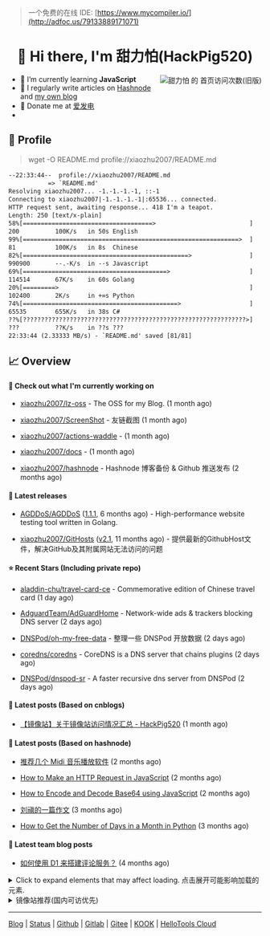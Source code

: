 > 一个免费的在线 IDE: [https://www.mycompiler.io/](http://adfoc.us/79133889171071)

<h1 align="center"> 👋 Hi there, I'm 甜力怕(HackPig520)</h1>
<a href="https://github.com/xiaozhu2007?from=profile">
  <div align="right">
    <img align="right" src="https://moe-counter.glitch.me/get/@xiaozhu2007?theme=rule34" alt="甜力怕 的 首页访问次数(旧版)" />
  </div>
</a>

- 🌱 I’m currently learning **JavaScript**
- 📝 I regularly write articles on [Hashnode](https://hackpig520.hashnode.dev/) and [my own blog](https://xiaozhu2007.netlify.app/)
- 🧧 Donate me at [爱发电](https://afdian.net/a/xiaozhu2021)
- 

## 📄 Profile

> wget -O README.md profile://xiaozhu2007/README.md

```
--22:33:44--  profile://xiaozhu2007/README.md
           => `README.md'
Resolving xiaozhu2007... -1.-1.-1.-1, ::-1
Connecting to xiaozhu2007|-1.-1.-1.-1|:65536... connected.
HTTP request sent, awaiting response... 418 I'm a teapot.
Length: 250 [text/x-plain]
58%[====================================>                          ] 200          100K/s   in 50s English
99%[============================================================>  ] 81           100K/s   in 8s  Chinese
82%[==============================================>                ] 990900       --.-K/s  in --s Javascript
69%[========================================>                      ] 114514       67K/s    in 60s Golang
20%[=========>                                                     ] 102400       2K/s     in +∞s Python
74%[===========================================>                   ] 65535        655K/s   in 38s C#
??%[??????????????????????????????????????????????????????????????>] ???          ??K/s    in ??s ???
22:33:44 (2.33333 MB/s) - `README.md' saved [81/81]
```

## 📈 Overview

#### 👷 Check out what I'm currently working on



- [xiaozhu2007/lz-oss](https://github.com/xiaozhu2007/lz-oss) - The OSS for my Blog. (1 month ago)

- [xiaozhu2007/ScreenShot](https://github.com/xiaozhu2007/ScreenShot) - 友链截图 (1 month ago)

- [xiaozhu2007/actions-waddle](https://github.com/xiaozhu2007/actions-waddle) -  (1 month ago)

- [xiaozhu2007/docs](https://github.com/xiaozhu2007/docs) -  (1 month ago)

- [xiaozhu2007/hashnode](https://github.com/xiaozhu2007/hashnode) - Hashnode 博客备份 &amp; Github 推送发布 (2 months ago)

#### 🔭 Latest releases



- [AGDDoS/AGDDoS](https://github.com/AGDDoS/AGDDoS) ([1.1.1](https://github.com/AGDDoS/AGDDoS/releases/tag/1.1.1), 6 months ago) - High-performance website testing tool written in Golang.

- [xiaozhu2007/GitHosts](https://github.com/xiaozhu2007/GitHosts) ([v2.1](https://github.com/xiaozhu2007/GitHosts/releases/tag/v2.1), 11 months ago) - 提供最新的GithubHost文件，解决GitHub及其附属网站无法访问的问题

#### ⭐ Recent Stars (Including **private** repo)



- [aladdin-chu/travel-card-ce](https://github.com/aladdin-chu/travel-card-ce) - Commemorative edition of Chinese travel card (1 day ago)

- [AdguardTeam/AdGuardHome](https://github.com/AdguardTeam/AdGuardHome) - Network-wide ads &amp; trackers blocking DNS server (2 days ago)

- [DNSPod/oh-my-free-data](https://github.com/DNSPod/oh-my-free-data) - 整理一些 DNSPod 开放数据 (2 days ago)

- [coredns/coredns](https://github.com/coredns/coredns) - CoreDNS is a DNS server that chains plugins (2 days ago)

- [DNSPod/dnspod-sr](https://github.com/DNSPod/dnspod-sr) - A faster recursive dns server from DNSPod (2 days ago)

#### 📰 Latest posts (Based on cnblogs)

- [【镜像站】关于镜像站访问情况汇总 - HackPig520](https://www.cnblogs.com/xiaozhu2020/p/google-mirror-faq.html) (1 month ago)

#### 📰 Latest posts (Based on hashnode)

- [推荐几个 Midi 音乐播放软件](https://hackpig520.hashnode.dev/midi) (2 months ago)

- [How to Make an HTTP Request in JavaScript](https://hackpig520.hashnode.dev/how-to-make-an-http-request-in-javascript) (2 months ago)

- [How to Encode and Decode Base64 using JavaScript](https://hackpig520.hashnode.dev/how-to-encode-and-decode-base64-using-javascript) (2 months ago)

- [刘禛的一篇作文](https://hackpig520.hashnode.dev/5l2c5pah) (3 months ago)

- [How to Get the Number of Days in a Month in Python](https://hackpig520.hashnode.dev/how-to-get-the-number-of-days-in-a-month-in-python) (3 months ago)

#### 📰 Latest team blog posts

- [如何使用 D1 来搭建评论服务？](https://blog.yeeee.ml/posts/d1-demo-guide.html) (4 months ago)

<details>
  <summary>Click to expand elements that may affect loading. 点击展开可能影响加载的元素.</summary>

[![甜力怕's GitHub stats](https://github-readme-stats.vercel.app/api?username=xiaozhu2007&repo=hexo&locale=cn&count_private=true)](https://xiaozhu2007.github.io/)
[![Top Langs](https://github-readme-stats.vercel.app/api/top-langs/?username=xiaozhu2007)](https://github.com/xiaozhu2007)

#### 📫 Find me here

[![](https://img.shields.io/badge/-Blog-4fc08d?style=flat-square&logo=vue.js&logoColor=white)](https://xiaozhu2007.netlify.app/)
[![](https://img.shields.io/badge/-Email-D14836?style=flat-square&logo=gmail&logoColor=white)](mailto:hackpig520@gmail.com)
[![](https://img.shields.io/badge/QQ-faaf08?style=flat-square&logo=tencent-qq&logoColor=000000)](http://wpa.qq.com/msgrd?v=3&uin=3356136957&site=qq&menu=yes)
![](https://img.shields.io/badge/HackPig520-C160?style=flat-square&logo=wechat&logoColor=white)

#### 🛠 Platform & Tools

[![](https://img.shields.io/badge/Windows-10-2376bc?style=flat-square&logo=windows&logoColor=ffffff)](https://www.microsoft.com/windows/get-windows-10) [![](https://img.shields.io/badge/IDE-Visual%20Studio%20Code-blue?style=flat-square&logo=visual-studio-code&logoColor=ffffff)](https://code.visualstudio.com/)
[![](https://img.shields.io/badge/-HTML5-E34F26?style=flat-square&logo=html5&logoColor=white)](https://html.spec.whatwg.org/)
[![](https://img.shields.io/badge/-JavaScript-f7e018?style=flat-square&logo=javascript&logoColor=white)](https://www.ecma-international.org/)
[![](https://img.shields.io/badge/-TypeScript-3178c6?style=flat-square&logo=typescript&logoColor=white)](https://www.typescriptlang.org/)
[![](https://img.shields.io/badge/-Git-f05032?style=flat-square&logo=git&logoColor=white)](https://git-scm.com/)
[![](https://img.shields.io/badge/-Vue.js-4fc08d?style=flat-square&logo=vue.js&logoColor=ffffff)](https://vuejs.org/)
[![](https://img.shields.io/badge/-Node.js-43853d?style=flat-square&logo=node.js&logoColor=ffffff)](https://nodejs.org/)
[![](https://img.shields.io/badge/-Nuxt.js-00C58E?style=flat-square&logo=nuxt.js&logoColor=white)](https://nuxtjs.org/)

#### :heart: **Github Metrics**

<img src="/github-metrics.svg" alt="Metrics" width="100%">

#### :star: Pinned Repo(s)

[![Pinned_GitHosts](https://github-readme-stats.vercel.app/api/pin/?username=xiaozhu2007&repo=GitHosts&show_owner=true)](https://github.com/xiaozhu2007/GitHosts)
[![Pinned_X-Status](https://github-readme-stats.vercel.app/api/pin/?username=xiaozhu2007&repo=X-Status&show_owner=true)](https://github.com/xiaozhu2007/X-Status)
[![javascript-tennis](https://github-readme-stats.vercel.app/api/pin/?username=xiaozhu2021&repo=javascript-tetris&show_owner=true)](https://github.com/xiaozhu2021/javascript-tetris)
[![javascript-pong](https://github-readme-stats.vercel.app/api/pin/?username=xiaozhu2021&repo=javascript-pong&show_owner=true)](https://github.com/xiaozhu2021/javascript-pong)

</details>
<details>
  <summary>镜像站推荐(国内可访优先)</summary>

| TYPE          | NODE                                                                                                                                                               |
| ------------- | ------------------------------------------------------------------------------------------------------------------------------------------------------------------ |
| Google Search | [AUST](https://search.aust.cf) - [ECNU](https://search.ecnu.cf) - [NJAU](https://search.njau.cf) - [AHAU](https://search.ahau.cf) - [AHNU](https://search.ahnu.cf) |
| Web Proxy     | [HelloTools Global Proxy](https://hellotools.eu.org/)(cloudflare)                                                                                                  |

Want more? Click [here](https://github.com/xiaozhu2007/-) to explore more!

</details>

---

[Blog](https://xiaozhu2007.netlify.app/) | [Status](https://hellotools.statuspage.io/) | [Github](https://github.com/xiaozhu2007) | [Gitlab](https://gitlab.com/xiaozhu2007) | [Gitee](https://gitee.com/xiaozhu2007) | [KOOK](https://kook.top/) | [HelloTools Cloud](https://yeeee.ml/)
